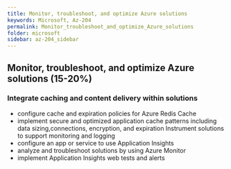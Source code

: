 ```yaml
---
title: Monitor, troubleshoot, and optimize Azure solutions
keywords: Microsoft, Az-204
permalink: Monitor_troubleshoot_and_optimize_Azure_solutions
folder: microsoft
sidebar: az-204_sidebar
---
```


## Monitor, troubleshoot, and optimize Azure solutions (15-20%)  
### Integrate caching and content delivery within solutions 
* configure cache and expiration policies for Azure Redis Cache 
* implement secure and optimized application cache patterns including data sizing,connections, encryption, and expiration Instrument solutions to support monitoring and logging  
* configure an app or service to use Application Insights 
* analyze and troubleshoot solutions by using Azure Monitor 
* implement Application Insights web tests and alerts 